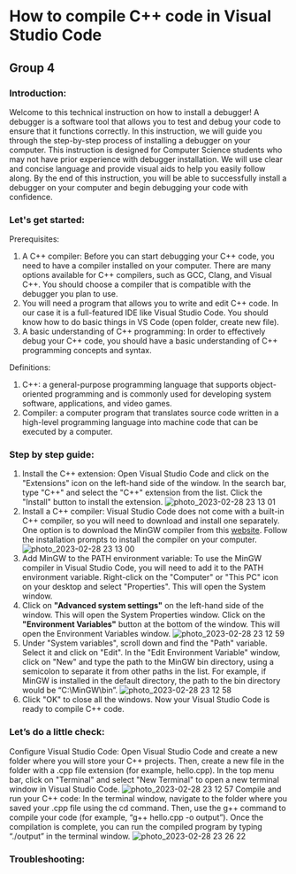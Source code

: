 # How to compile C++ code in Visual Studio Code
## Group 4
### Introduction:
Welcome to this technical instruction on how to install a debugger! A debugger is a software tool that allows you to test and debug your code to ensure that it functions correctly. In this instruction, we will guide you through the step-by-step process of installing a debugger on your computer. This instruction is designed for Computer Science students who may not have prior experience with debugger installation. We will use clear and concise language and provide visual aids to help you easily follow along. By the end of this instruction, you will be able to successfully install a debugger on your computer and begin debugging your code with confidence. 
### Let's get started:
Prerequisites: 
1. A C++ compiler: Before you can start debugging your C++ code, you need to have a compiler installed on your computer. There are many options available for C++ compilers, such as GCC, Clang, and Visual C++. You should choose a compiler that is compatible with the debugger you plan to use.
2. You will need a program that allows you to write and edit C++ code. In our case it is a full-featured IDE like Visual Studio Code. You should know how to do basic things in VS Code (open folder, create new file).
3. A basic understanding of C++ programming: In order to effectively debug your C++ code, you should have a basic understanding of C++ programming concepts and syntax.

Definitions:
1. C++: a general-purpose programming language that supports object-oriented programming and is commonly used for developing system software, applications, and video games.
2. Compiler: a computer program that translates source code written in a high-level programming language into machine code that can be executed by a computer.
### Step by step guide:
1. Install the C++ extension: Open Visual Studio Code and click on the "Extensions" icon on the left-hand side of the window. In the search bar, type "C++" and select the "C++" extension from the list. Click the "Install" button to install the extension.
![photo_2023-02-28 23 13 01](https://user-images.githubusercontent.com/123377628/221927244-ffb643dc-2e84-49c3-a8c1-3272b95f4e0d.jpeg)
2. Install a C++ compiler: Visual Studio Code does not come with a built-in C++ compiler, so you will need to download and install one separately. One option is to download the MinGW compiler from this [website](https://sourceforge.net/projects/mingw/). Follow the installation prompts to install the compiler on your computer.
![photo_2023-02-28 23 13 00](https://user-images.githubusercontent.com/123377628/221928656-e2beb9bf-fc97-4c40-be3b-d05d1bbff176.jpeg)
3. Add MinGW to the PATH environment variable: To use the MinGW compiler in Visual Studio Code, you will need to add it to the PATH environment variable. Right-click on the "Computer" or "This PC" icon on your desktop and select "Properties". This will open the System window. 
4. Click on **"Advanced system settings"** on the left-hand side of the window. This will open the System Properties window. Click on the **"Environment Variables"** button at the bottom of the window. This will open the Environment Variables window.
![photo_2023-02-28 23 12 59](https://user-images.githubusercontent.com/123377628/221929325-383aa685-13be-4842-ae80-f1dfdd32a0f9.jpeg)
5. Under "System variables", scroll down and find the "Path" variable. Select it and click on "Edit". In the "Edit Environment Variable" window, click on "New" and type the path to the MinGW bin directory, using a semicolon to separate it from other paths in the list. For example, if MinGW is installed in the default directory, the path to the bin directory would be “C:\MinGW\bin”.
![photo_2023-02-28 23 12 58](https://user-images.githubusercontent.com/123377628/221929440-cb26090f-cd61-4b95-b32d-28e9959ade12.jpeg)
6. Click "OK" to close all the windows. Now your Visual Studio Code is ready to compile C++ code.
### Let’s do a little check:
Configure Visual Studio Code: Open Visual Studio Code and create a new folder where you will store your C++ projects. Then, create a new file in the folder with a .cpp file extension (for example, hello.cpp). In the top menu bar, click on "Terminal" and select "New Terminal" to open a new terminal window in Visual Studio Code.
![photo_2023-02-28 23 12 57](https://user-images.githubusercontent.com/123377628/221929726-9457ea77-1a19-4a3d-bb7f-8507daeafd5d.jpeg)
Compile and run your C++ code: In the terminal window, navigate to the folder where you saved your .cpp file using the cd command. Then, use the g++ command to compile your code (for example, “g++ hello.cpp -o output”). Once the compilation is complete, you can run the compiled program by typing “./output” in the terminal window.
![photo_2023-02-28 23 26 22](https://user-images.githubusercontent.com/123377628/221930445-4a4d6dc2-8b38-4d62-9edb-b88b8750c442.jpeg)

### Troubleshooting:
